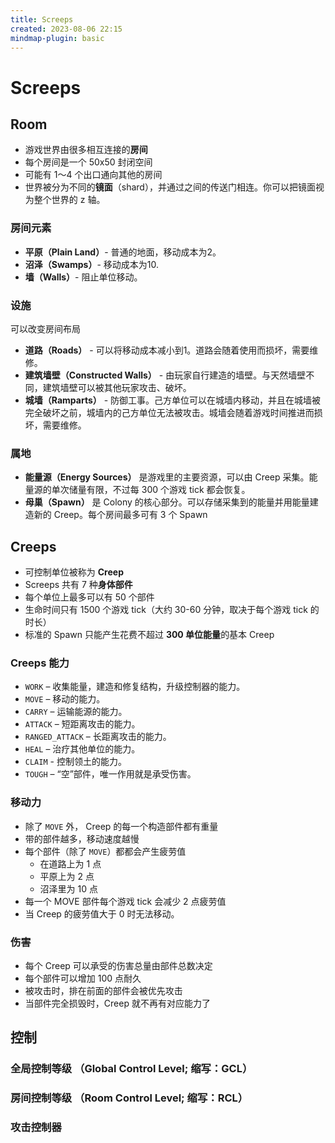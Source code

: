 ```yaml
---
title: Screeps
created: 2023-08-06 22:15
mindmap-plugin: basic
---
```



<!-- markdownlint-disable MD025 -->


# Screeps

## Room

- 游戏世界由很多相互连接的**房间**
- 每个房间是一个 50x50 封闭空间
- 可能有 1～4 个出口通向其他的房间
- 世界被分为不同的**镜面**（shard），并通过之间的传送门相连。你可以把镜面视为整个世界的 z 轴。

### 房间元素

- **平原（Plain Land）**- 普通的地面，移动成本为2。
- **沼泽（Swamps）**- 移动成本为10.
- **墙（Walls）**- 阻止单位移动。

### 设施

可以改变房间布局

- **道路（Roads）** - 可以将移动成本减小到1。道路会随着使用而损坏，需要维修。
- **建筑墙壁（Constructed Walls）** - 由玩家自行建造的墙壁。与天然墙壁不同，建筑墙壁可以被其他玩家攻击、破坏。
- **城墙（Ramparts）** - 防御工事。己方单位可以在城墙内移动，并且在城墙被完全破坏之前，城墙内的己方单位无法被攻击。城墙会随着游戏时间推进而损坏，需要维修。

###  属地

- **能量源（Energy Sources）** 是游戏里的主要资源，可以由 Creep 采集。能量源的单次储量有限，不过每 300 个游戏 tick 都会恢复。
- **母巢（Spawn）** 是 Colony 的核心部分。可以存储采集到的能量并用能量建造新的 Creep。每个房间最多可有 3 个 Spawn


## Creeps

- 可控制单位被称为 **Creep**
- Screeps 共有 7 种**身体部件**
- 每个单位上最多可以有 50 个部件
- 生命时间只有 1500 个游戏 tick（大约 30-60 分钟，取决于每个游戏 tick 的时长）
- 标准的 Spawn 只能产生花费不超过 **300 单位能量**的基本 Creep

### Creeps 能力

- `WORK` – 收集能量，建造和修复结构，升级控制器的能力。
- `MOVE` – 移动的能力。
- `CARRY` – 运输能源的能力。
- `ATTACK` – 短距离攻击的能力。
- `RANGED_ATTACK` – 长距离攻击的能力。
- `HEAL` – 治疗其他单位的能力。
- `CLAIM` - 控制领土的能力。
- `TOUGH` – “空”部件，唯一作用就是承受伤害。

### 移动力

- 除了 `MOVE` 外， Creep 的每一个构造部件都有重量
- 带的部件越多，移动速度越慢
- 每个部件（除了 `MOVE`）都都会产生疲劳值
	- 在道路上为 1 点
	- 平原上为 2 点
	- 沼泽里为 10 点
- 每一个 MOVE 部件每个游戏 tick 会减少 2 点疲劳值
- 当 Creep 的疲劳值大于 0 时无法移动。
### 伤害

- 每个 Creep 可以承受的伤害总量由部件总数决定
- 每个部件可以增加 100 点耐久
- 被攻击时，排在前面的部件会被优先攻击
- 当部件完全损毁时，Creep 就不再有对应能力了

## 控制

### 全局控制等级 （Global Control Level; 缩写：GCL）

### 房间控制等级 （Room Control Level; 缩写：RCL）

### 攻击控制器